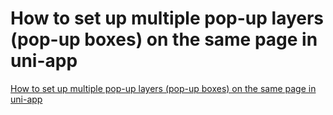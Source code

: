 # How to set up multiple pop-up layers (pop-up boxes) on the same page in uni-app
[How to set up multiple pop-up layers (pop-up boxes) on the same page in uni-app](https://aiwithcloud.com/2022/09/15/how_to_set_up_multiple_pop_up_layers_pop_up_boxes_on_the_same_page_in_uni_app/)